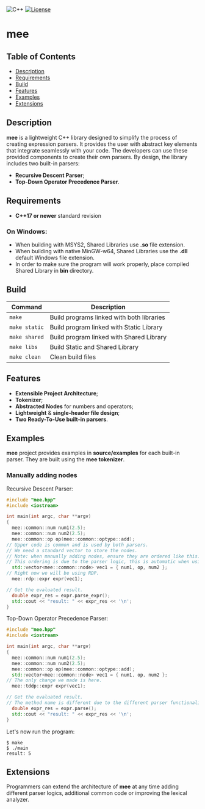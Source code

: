 ![C++](https://img.shields.io/badge/language-C++-blue)
[![License](https://img.shields.io/badge/License-GPLv3-white.svg)](LICENSE)

# mee
## Table of Contents
- [Description](#description)
- [Requirements](#requirements)
- [Build](#build)
- [Features](#features)
- [Examples](#examples)
- [Extensions](#extensions)

## Description
<b>mee</b> is a lightweight C++ library designed to simplify the process of creating expression parsers. It provides the user with abstract key elements that integrate seamlessly with your code. The developers can use these provided components to create their own parsers. By design, the library includes two built-in parsers:
 - <b>Recursive Descent Parser</b>;
 - <b>Top-Down Operator Precedence Parser</b>.

## Requirements
- <b>C++17 or newer</b> standard revision
### On Windows:
- When building with MSYS2, Shared Libraries use <b>.so</b> file extension.
- When building with native MinGW-w64, Shared Libraries use the <b>.dll</b> default Windows file extension.
- In order to make sure the program will work properly, place compiled Shared Library in <b>bin</b> directory.

## Build
| Command            | Description                             |
|--------------------|-----------------------------------------|
| `make`             |Build programs linked with both libraries|
| `make static`      |Build program linked with Static Library |
| `make shared`      |Build program linked with Shared Library |
| `make libs`        |Build Static and Shared Library          |
| `make clean`       |Clean build files                        |

## Features
- <b>Extensible Project Architecture</b>;
- <b>Tokenizer</b>;
- <b>Abstracted Nodes</b> for numbers and operators;
- <b>Lightweight</b> & <b>single-header file design</b>;
- <b>Two Ready-To-Use built-in parsers</b>.

## Examples
<b>mee</b> project provides examples in <b>source/examples</b> for each built-in parser.
They are built using the <b>mee tokenizer</b>.

### Manually adding nodes
Recursive Descent Parser:
```cpp
#include "mee.hpp"
#include <iostream>

int main(int argc, char **argv)
{
  mee::common::num num1(2.5);
  mee::common::num num2(2.5);
  mee::common::op op(mee::common::optype::add);
// Upper code is common and is used by both parsers.
// We need a standard vector to store the nodes.
// Note: when manually adding nodes, ensure they are ordered like this: number-operator-number.
// This ordering is due to the parser logic, this is automatic when using the lexical analysis.
  std::vector<mee::common::node> vec1 = { num1, op, num2 };
// Right now we will be using RDP.
  mee::rdp::expr expr(vec1);

// Get the evaluated result.
  double expr_res = expr.parse_expr();
  std::cout << "result: " << expr_res << '\n';
}
```
Top-Down Operator Precedence Parser:
```cpp
#include "mee.hpp"
#include <iostream>

int main(int argc, char **argv)
{
  mee::common::num num1(2.5);
  mee::common::num num2(2.5);
  mee::common::op op(mee::common::optype::add);
  std::vector<mee::common::node> vec1 = { num1, op, num2 };
// The only change we made is here.
  mee::tddp::expr expr(vec1);

// Get the evaluated result.
// The method name is different due to the different parser functionality.
  double expr_res = expr.parse();
  std::cout << "result: " << expr_res << '\n';
}
```

Let's now run the program:
```
$ make
$ ./main
result: 5
```

## Extensions
Programmers can extend the architecture of <b>mee</b> at any time adding different parser logics, additional common code or improving the lexical analyzer.
